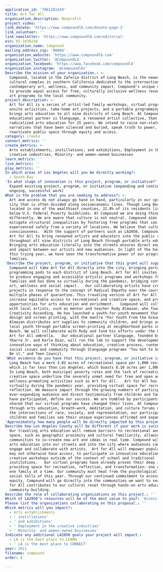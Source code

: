 ```yaml
---
application_id: '7861281439'
title: Art for All
organization_description: Nonprofit
project_video: ''
link_donate: 'https://www.compoundlb.com/donate-page-2'
link_volunteer: ''
link_newsletter: 'https://www.compoundlb.com/editorial'
ein: 85-1838210
organization_name: Compound
mailing_address_zip: '90804'
organization_website: 'https://www.compoundlb.com'
organization_twitter: '@CompoundLb'
organization_facebook: 'https://www.facebook.com/compoundlb'
organization_instagram: '@compoundlbc'
Describe the mission of your organization.: >-
  Compound, located in the Zaferia district of Long Beach, is the newest
  cultural complex in southern California dedicated to the intersection of
  contemporary art, wellness, and community impact. Compound’s unique mission is
  to provide equal access for free, culturally inclusive wellness resources and
  art programs to the local community.  
project_description: >-
  Art for All is a series of artist-led family workshops, virtual programs,
  onsite activities, take-home art projects, and a portable programming pod that
  brings arts education to all nine districts of Long Beach. At Compound our
  educational partner is Slanguage, a renowned artist collective, that has
  radicalized arts education for 25 years. We intend to raise non-status quo
  narratives that have been silenced and buried, speak truth to power, and
  reactivate public space through equity and access.  
category: create
connect_metrics: ''
create_metrics: >-
  Arts establishments, instillations, and exhibitions, Employment in the
  creative industries, Minority- and women-owned businesses
learn_metrics: ''
live_metrics: ''
play_metrics: ''
In which areas of Los Angeles will you be directly working?:
  - South Bay
'In what stage of innovation is this project, program, or initiative?': >-
  Expand existing project, program, or initiative (expanding and continuing
  ongoing, successful work)
What is the problem that you are seeking to address?: >-
  Art and access do not always go hand in hand, particularly in our sprawling
  city that is often divided along socioeconomic lines. Though Long Beach is
  located in one of the wealthiest counties, 22.8% of its residents live at or
  below U.S. Federal Poverty Guidelines. At Compound we are doing things
  differently. We are aware that culture is not neutral. Compound aims to
  mitigate structural inequalities by fostering free programs that can be
  experienced safely from a variety of locations. We believe that culture shifts
  consciousness.  With the support of partners such as LA2050, Compound will use
  Art for All to bring renowned artists and educators into the public realm
  throughout all nine districts of Long Beach through portable arts education.
  Bringing arts education literally into the streets ensures direct engagement
  and impact between our artists and new audiences. In light of the hardships of
  this trying year, we have seen the transformative power of our programs on
  families. 
'Describe the project, program, or initiative that this grant will support to address the problem identified.': >-
  Compound will take Art for All directly into the city, bringing portable
  programming pods to each district of Long Beach. Art for All invites artists
  to produce engaging and accessible artistic programs and workshops for
  families and has done so virtually during the pandemic, bridging contemporary
  art, wellness and social impact.   Our collaborating artists have created
  projects in response to the concept of Radical Empathy over the course of the
  multiple phases of quarantine. This traveling version of Art for All will
  increase equitable access to recreational and creative space, and provide free
  opportunities for arts education and enrichment.   Compound will collaborate
  with local artists, such as mentor and teacher Rudy Almazan, who founded
  Creativity Ascending. He has launched a youth-for-youth movement that teaches
  design and screen printing, with the mantra "For Youth From the Ground Up."
  Almazan distributes art supplies to community children, and brings art to
  local youth through portable screen-printing at neighborhood parks in Long
  Beach. We will collaborate with Rudy and fund his efforts under the Compound
  Art for All umbrella.   Our educational partner Slanguage, founded by Mario
  Ybarra Jr. and Karla Diaz, will run the lab to support the development of
  innovative ways of thinking about education, creative process, contemporary
  social issues and community through Slanguage programs "You Got to See It to
  Be it," and Teen Council.
'What evidence do you have that this project, program, or initiative is or will be successful, and how will you define and measure success?': >-
  Long Beach has a mere 3.02 acres of recreational space per 1,000 residents,
  which is far less than Los Angeles, which boasts 8.10 acres per 1,000 people.
  In Long Beach, both municipal poverty rates and the lack of recreational and
  creative space underline the severely unmet need for free and open access to
  wellness-promoting activities such as Art for All.   Art for All has launched
  virtually during the pandemic year, providing virtual space for recreation and
  reflection. We measure impact through the growing numbers of participants. Our
  ever-expanding audience and direct testimonials from children and families who
  have participated, define our success. We are humbled by participants who've
  shared that our virtual programs have changed their lives. At Compound,
  through arts education, breath-work, meditation, and culture forums unpacking
  the intersections of race, society, and representation, our participating
  children and families see their unique experiences affirmed and expanded.
'Approximately how many people will be directly impacted by this project, program, or initiative?': '6500'
Describe how Los Angeles County will be different if your work is successful.: >-
  Our traveling arts education will remove barriers to recreational and creative
  space, such as geographic proximity and cultural familiarity, allowing
  communities to co-create new art and ideas in real time. Compound will bring
  arts education into our streets and into the city where audiences can directly
  engage and collaborate with artists.  Art for All will empower populations who
  may not otherwise have access, to participate in innovative educational
  creative workshops outside of the context of school and traditional
  institutions.   Our virtual programs have already proven their deep impact,
  providing space for recreation, reflection, and transformation: one child and
  one family at a time. Our community must heal from the psychological and
  social tolls of this year. Through our continued commitment to access and
  equity, Compound will go directly into the communities we want to serve. Art
  for All contributes to our cultural reset through hands-on arts education and
  community-building.
Describe the role of collaborating organizations on this project.: ''
Which of LA2050’s resources will be of the most value to you?: 'Access to the LA2050 community,Capacity-building and training'
Please list the organizations collaborating on this proposal.: ''
Which metrics will you impact?:
  - Arts establishments
  - ' instillations'
  - ' and exhibitions'
  - ' Employment in the creative industries'
  - ' Minority- and women-owned businesses'
Indicate any additional LA2050 goals your project will impact.:
  - LA is the best place to LEARN
  - ' LA is the best place to CONNECT'
year: 2021
filename: compound
order: 6

---
```

